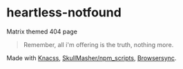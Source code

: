 # heartless-notfound
Matrix themed 404 page

> Remember, all i'm offering is the truth, nothing more.

Made with [Knacss](https://github.com/alsacreations/KNACSS), [SkullMasher/npm_scripts](https://github.com/SkullMasher/npm_scripts), [Browsersync](https://github.com/BrowserSync/browser-sync).
